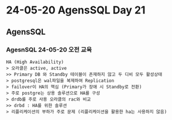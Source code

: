 # 24-05-20 AgensSQL Day 21

## AgensSQL 

### AgesnSQL 24-05-20 오전 교육

```
HA (High Availability)
> 오라클은 active, active 
>> Primary DB 와 Standby 테이블이 존재하지 않고 두 디비 모두 활성상태
> postgresql은 wal파일을 복제하여 Replication
> failover이 HA의 핵심 (Primary가 장애 시 Standby로 전환)
> 주로 postgre는 상용 솔루션으로 HA를 구성
> drdb를 주로 사용 오라클의 rac와 비교
>> drbd : HA를 위한 솔루션
> 리플리케이션의 부하가 주로 문제 (리플리케이션을 활용한 ha는 사용하지 않음)

```



